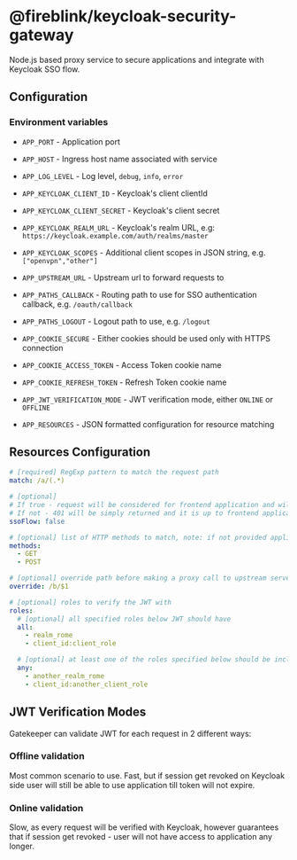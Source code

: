 # @fireblink/keycloak-security-gateway

Node.js based proxy service to secure applications and integrate with Keycloak SSO flow.

## Configuration

### Environment variables

- `APP_PORT` - Application port
- `APP_HOST` - Ingress host name associated with service
- `APP_LOG_LEVEL` - Log level, `debug`, `info`, `error`

- `APP_KEYCLOAK_CLIENT_ID` - Keycloak's client clientId
- `APP_KEYCLOAK_CLIENT_SECRET` - Keycloak's client secret
- `APP_KEYCLOAK_REALM_URL` - Keycloak's realm URL, e.g: `https://keycloak.example.com/auth/realms/master`
- `APP_KEYCLOAK_SCOPES` - Additional client scopes in JSON string, e.g. `["openvpn","other"]`
  
- `APP_UPSTREAM_URL` - Upstream url to forward requests to

- `APP_PATHS_CALLBACK` - Routing path to use for SSO authentication callback, e.g. `/oauth/callback`
- `APP_PATHS_LOGOUT` - Logout path to use, e.g. `/logout`

- `APP_COOKIE_SECURE` - Either cookies should be used only with HTTPS connection
- `APP_COOKIE_ACCESS_TOKEN` - Access Token cookie name
- `APP_COOKIE_REFRESH_TOKEN` - Refresh Token cookie name
  
- `APP_JWT_VERIFICATION_MODE` - JWT verification mode, either `ONLINE` or `OFFLINE`
- `APP_RESOURCES` - JSON formatted configuration for resource matching

## Resources Configuration

```yaml
# [required] RegExp pattern to match the request path
match: /a/(.*)

# [optional]
# If true - request will be considered for frontend application and will cause SSO flow to trigger
# If not - 401 will be simply returned and it is up to frontend application to reload page
ssoFlow: false

# [optional] list of HTTP methods to match, note: if not provided application will match all methods
methods:
  - GET
  - POST

# [optional] override path before making a proxy call to upstream server
override: /b/$1 

# [optional] roles to verify the JWT with
roles:
  # [optional] all specified roles below JWT should have
  all:
    - realm_rome
    - client_id:client_role

  # [optional] at least one of the roles specified below should be inclued in JWT
  any:
    - another_realm_rome
    - client_id:another_client_role
```

## JWT Verification Modes

Gatekeeper can validate JWT for each request in 2 different ways:

### Offline validation

Most common scenario to use. Fast, but if session get revoked on Keycloak side user will still be able to use application till token will not expire.

### Online validation

Slow, as every request will be verified with Keycloak, however guarantees that if session get revoked - user will not have access to application any longer.


